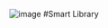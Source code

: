 ![image](https://github.com/user-attachments/assets/1cb4b98a-42fa-4778-9d79-45a5497beccd)
#Smart Library
